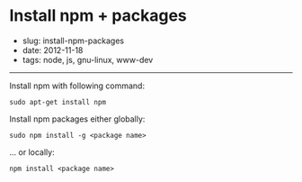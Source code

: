 # Install npm + packages

- slug: install-npm-packages
- date: 2012-11-18
- tags: node, js, gnu-linux, www-dev

---------------------------------

Install npm with following command:

	sudo apt-get install npm

Install npm packages either globally:

	sudo npm install -g <package name>

... or locally:

	npm install <package name>
